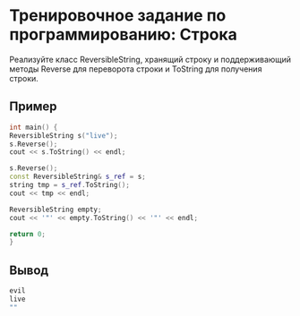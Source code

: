 # Тренировочное задание по программированию: Строка

Реализуйте класс ReversibleString, 
хранящий строку и поддерживающий методы Reverse 
для переворота строки и ToString для получения строки.

## Пример
```C++
int main() {
ReversibleString s("live");
s.Reverse();
cout << s.ToString() << endl;

s.Reverse();
const ReversibleString& s_ref = s;
string tmp = s_ref.ToString();
cout << tmp << endl;

ReversibleString empty;
cout << '"' << empty.ToString() << '"' << endl;

return 0;
}
```

## Вывод

```C++
evil
live
""
```
